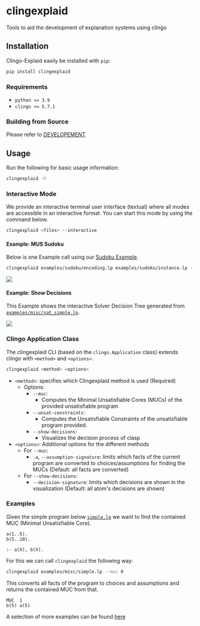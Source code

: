 # clingexplaid

Tools to aid the development of explanation systems using clingo

## Installation

Clingo-Explaid easily be installed with `pip`:

```bash
pip install clingexplaid
```

### Requirements

- `python >= 3.9`
- `clingo >= 5.7.1`

### Building from Source

Please refer to [DEVELOPEMENT](DEVELOPMENT.md)

## Usage

Run the following for basic usage information:

```bash
clingexplaid -h
```

### Interactive Mode

We provide an interactive terminal user interface (textual) where all modes are
accessible in an interactive format. You can start this mode by using the
command below.

```bash
clingexplaid <files> --interactive
```

#### Example: MUS Sudoku

Below is one Example call using our [Sudoku Example](examples/sudoku).

```bash
clingexplaid examples/sudoku/encoding.lp examples/sudoku/instance.lp --interactive
```

![](example_mus.png)

#### Example: Show Decisions

This Example shows the interactive Solver Decision Tree generated from
[`examples/misc/sat_simple.lp`](examples/misc/sat_simple.lp).

![](example_show_decisions.png)

### Clingo Application Class

The clingexplaid CLI (based on the `clingo.Application` class) extends clingo
with `<method>` and `<options>`.

```bash
clingexplaid <method> <options>
```

- `<method>`: specifies which Clingexplaid method is used (Required)
  - Options:
    - `--muc`:
      - Computes the Minimal Unsatisfiable Cores (MUCs) of the provided
        unsatisfiable program
    - `--unsat-constraints`:
      - Computes the Unsatisfiable Constraints of the unsatisfiable program
        provided.
    - `--show-decisions`:
      - Visualizes the decision process of clasp
- `<options>`: Additional options for the different methods
  - For `--muc`:
    - `-a`, `--assumption-signature`: limits which facts of the current program
      are converted to choices/assumptions for finding the MUCs (Default: all
      facts are converted)
  - For `--show-decisions`:
    - `--decision-signature`: limits which decisions are shown in the
      visualization (Default: all atom's decisions are shown)

### Examples

Given the simple program below [`simple.lp`](examples/misc/simple.lp) we want
to find the contained MUC (Minimal Unsatisfiable Core).

```
a(1..5).
b(5..10).

:- a(X), b(X).
```

For this we can call `clingexplaid` the following way:

```bash
clingexplaid examples/misc/simple.lp --muc 0
```

This converts all facts of the program to choices and assumptions and returns
the contained MUC from that.

```
MUC  1
b(5) a(5)
```

A selection of more examples can be found [here](examples)
